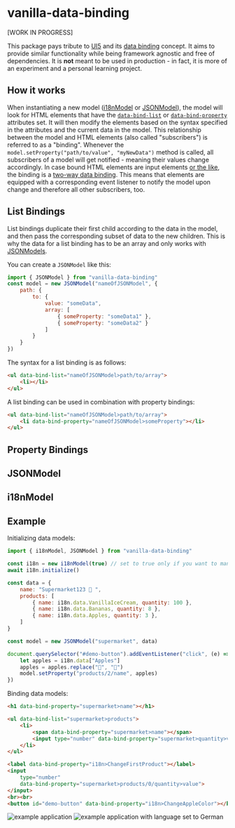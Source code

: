 # vanilla-data-binding

[WORK IN PROGRESS]

This package pays tribute to [UI5](https://ui5.sap.com/) and its [data binding](https://ui5.sap.com/#/topic/68b9644a253741e8a4b9e4279a35c247) concept. It aims to provide similar functionality while being framework agnostic and free of dependencies. It is **not** meant to be used in production - in fact, it is more of an experiment and a personal learning project.

## How it works

When instantiating a new model ([i18nModel](#i18nmodel) or [JSONModel](#jsonmodel)), the model will look for HTML elements that have the  [`data-bind-list`](#list-bindings) or [`data-bind-property`](#property-bindings) attributes set. It will then modify the elements based on the syntax specified in the attributes and the current data in the model. This relationship between the model and HTML elements (also called "subscribers") is referred to as a "binding". Whenever the `model.setProperty("path/to/value", "myNewData")` method is called, all subscribers of a model will get notified - meaning their values change accordingly. In case bound HTML elements are input elements [or the like](/src/index.ts#L114), the binding is a [two-way data binding](https://sapui5.hana.ondemand.com/sdk/#/topic/c72b922fdb59422496661000165d7ff1). This means that elements are equipped with a corresponding event listener to notify the model upon change and therefore all other subscribers, too.

## List Bindings

List bindings duplicate their first child according to the data in the model, and then pass the corresponding subset of data to the new children. This is why the data for a list binding has to be an array and only works with [JSONModels](#jsonmodel).

You can create a `JSONModel` like this:
```javascript
import { JSONModel } from "vanilla-data-binding"
const model = new JSONModel("nameOfJSONModel", {
    path: {
        to: {
            value: "someData",
            array: [
                { someProperty: "someData1" },
                { someProperty: "someData2" }
            ]
        }
    }
})
```

The syntax for a list binding is as follows:
```html
<ul data-bind-list="nameOfJSONModel>path/to/array">
    <li></li>
</ul>
```

A list binding can be used in combination with property bindings:
```html
<ul data-bind-list="nameOfJSONModel>path/to/array">
    <li data-bind-property="nameOfJSONModel>someProperty"></li>
</ul>
```

## Property Bindings



## JSONModel

## i18nModel

## Example

Initializing data models:
```javascript
import { i18nModel, JSONModel } from "vanilla-data-binding"

const i18n = new i18nModel(true) // set to true only if you want to manually initialize the i18nModel, perhaps if you want to await it
await i18n.initialize()

const data = {
	name: "Supermarket123 🛒 ",
	products: [
		{ name: i18n.data.VanillaIceCream, quantity: 100 },
		{ name: i18n.data.Bananas, quantity: 8 },
		{ name: i18n.data.Apples, quantity: 3 },
	]
}

const model = new JSONModel("supermarket", data)

document.querySelector("#demo-button").addEventListener("click", (e) => {
	let apples = i18n.data["Apples"]
	apples = apples.replace("🍎", "🍏")
	model.setProperty("products/2/name", apples)
})
```

Binding data models:
```html
<h1 data-bind-property="supermarket>name"></h1>

<ul data-bind-list="supermarket>products">
    <li>
        <span data-bind-property="supermarket>name"></span>
        <input type="number" data-bind-property="supermarket>quantity>value"></input>
    </li>
</ul>

<label data-bind-property="i18n>ChangeFirstProduct"></label>
<input
    type="number"
    data-bind-property="supermarket>products/0/quantity>value">
</input>
<br><br>
<button id="demo-button" data-bind-property="i18n>ChangeAppleColor"></button>
```

![example application](example.png)
![example application with language set to German](example_de.png)